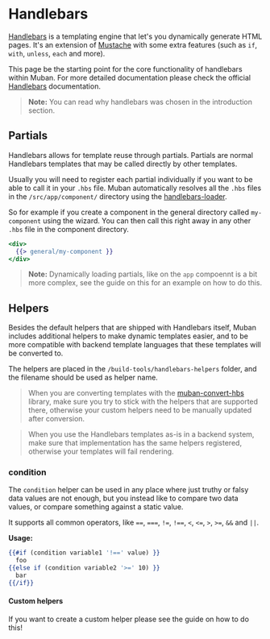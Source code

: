 # Handlebars
[Handlebars](https://handlebarsjs.com/) is a templating engine that let's you dynamically generate HTML pages. It's an extension of [Mustache](http://mustache.github.io/) with some extra features (such as `if`, `with`, `unless`, `each` and more). 

This page be the starting point for the core functionality of handlebars within Muban. For more detailed documentation please check the official [Handlebars](https://handlebarsjs.com/) documentation.

> **Note:** You can read why handlebars was chosen in the introduction section. 

## Partials
Handlebars allows for template reuse through partials. Partials are normal Handlebars templates that may be called directly by other templates. 

Usually you will need to register each partial individually if you want to be able to call it in your `.hbs` file. Muban automatically resolves all the `.hbs` files in the `/src/app/component/` directory using the [handlebars-loader](https://www.npmjs.com/package/handlebars-loader). 

So for example if you create a component in the general directory called `my-component` using the wizard. You can then call this right away in any other `.hbs` file in the component directory.

```handlebars
<div>
  {{> general/my-component }}
</div>
```

> **Note:** Dynamically loading partials, like on the `app` compoennt is a bit more complex, see the guide on this for an example on how to do this.

## Helpers
Besides the default helpers that are shipped with Handlebars itself, Muban includes additional helpers to make dynamic templates easier, and to be more compatible with backend template languages that these templates will be converted to.

The helpers are placed in the `/build-tools/handlebars-helpers` folder, and the filename should be used as helper name.

> When you are converting templates with the [muban-convert-hbs](https://github.com/mediamonks/muban-convert-hbs) library, make sure you try to stick with the helpers that are supported there, otherwise your custom helpers need to be manually updated after conversion.

> When you use the Handlebars templates as-is in a backend system, make sure that implementation has the same helpers registered, otherwise your templates will fail rendering.

### condition

The `condition` helper can be used in any place where just truthy or falsy data values are not
enough, but you instead like to compare two data values, or compare something against a static
value.

It supports all common operators, like `==`, `===`, `!=`, `!==`, `<`, `<=`, `>`, `>=`, `&&` and
`||`.

**Usage:**

```handlebars
{{#if (condition variable1 '!==' value) }}
  foo
{{else if (condition variable2 '>=' 10) }}
  bar
{{/if}}
```

#### Custom helpers
If you want to create a custom helper please see the guide on how to do this!